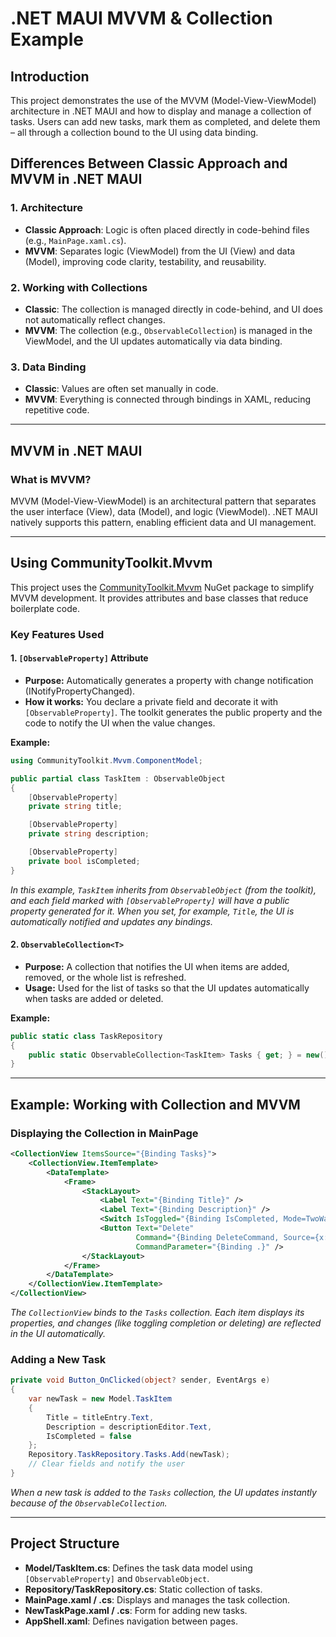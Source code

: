 # .NET MAUI MVVM & Collection Example

## Introduction
This project demonstrates the use of the MVVM (Model-View-ViewModel) architecture in .NET MAUI and how to display and manage a collection of tasks. Users can add new tasks, mark them as completed, and delete them – all through a collection bound to the UI using data binding.

## Differences Between Classic Approach and MVVM in .NET MAUI

### 1. **Architecture**
- **Classic Approach**: Logic is often placed directly in code-behind files (e.g., `MainPage.xaml.cs`).
- **MVVM**: Separates logic (ViewModel) from the UI (View) and data (Model), improving code clarity, testability, and reusability.

### 2. **Working with Collections**
- **Classic**: The collection is managed directly in code-behind, and UI does not automatically reflect changes.
- **MVVM**: The collection (e.g., `ObservableCollection`) is managed in the ViewModel, and the UI updates automatically via data binding.

### 3. **Data Binding**
- **Classic**: Values are often set manually in code.
- **MVVM**: Everything is connected through bindings in XAML, reducing repetitive code.

---

## MVVM in .NET MAUI

### What is MVVM?
MVVM (Model-View-ViewModel) is an architectural pattern that separates the user interface (View), data (Model), and logic (ViewModel). .NET MAUI natively supports this pattern, enabling efficient data and UI management.

---

## Using CommunityToolkit.Mvvm

This project uses the [CommunityToolkit.Mvvm](https://learn.microsoft.com/en-us/dotnet/communitytoolkit/mvvm/) NuGet package to simplify MVVM development. It provides attributes and base classes that reduce boilerplate code.

### Key Features Used

#### 1. `[ObservableProperty]` Attribute

- **Purpose:** Automatically generates a property with change notification (INotifyPropertyChanged).
- **How it works:** You declare a private field and decorate it with `[ObservableProperty]`. The toolkit generates the public property and the code to notify the UI when the value changes.

**Example:**

```csharp
using CommunityToolkit.Mvvm.ComponentModel;

public partial class TaskItem : ObservableObject
{
    [ObservableProperty]
    private string title;

    [ObservableProperty]
    private string description;

    [ObservableProperty]
    private bool isCompleted;
}
```
*In this example, `TaskItem` inherits from `ObservableObject` (from the toolkit), and each field marked with `[ObservableProperty]` will have a public property generated for it. When you set, for example, `Title`, the UI is automatically notified and updates any bindings.*

#### 2. `ObservableCollection<T>`

- **Purpose:** A collection that notifies the UI when items are added, removed, or the whole list is refreshed.
- **Usage:** Used for the list of tasks so that the UI updates automatically when tasks are added or deleted.

**Example:**

```csharp
public static class TaskRepository
{
    public static ObservableCollection<TaskItem> Tasks { get; } = new();
}
```

---

## Example: Working with Collection and MVVM

### Displaying the Collection in MainPage

```xml
<CollectionView ItemsSource="{Binding Tasks}">
    <CollectionView.ItemTemplate>
        <DataTemplate>
            <Frame>
                <StackLayout>
                    <Label Text="{Binding Title}" />
                    <Label Text="{Binding Description}" />
                    <Switch IsToggled="{Binding IsCompleted, Mode=TwoWay}"/>
                    <Button Text="Delete"
                            Command="{Binding DeleteCommand, Source={x:Reference MyPage}}"
                            CommandParameter="{Binding .}" />
                </StackLayout>
            </Frame>
        </DataTemplate>
    </CollectionView.ItemTemplate>
</CollectionView>
```
*The `CollectionView` binds to the `Tasks` collection. Each item displays its properties, and changes (like toggling completion or deleting) are reflected in the UI automatically.*

### Adding a New Task

```csharp
private void Button_OnClicked(object? sender, EventArgs e)
{
    var newTask = new Model.TaskItem
    {
        Title = titleEntry.Text,
        Description = descriptionEditor.Text,
        IsCompleted = false
    };
    Repository.TaskRepository.Tasks.Add(newTask);
    // Clear fields and notify the user
}
```
*When a new task is added to the `Tasks` collection, the UI updates instantly because of the `ObservableCollection`.*

---

## Project Structure
- **Model/TaskItem.cs**: Defines the task data model using `[ObservableProperty]` and `ObservableObject`.
- **Repository/TaskRepository.cs**: Static collection of tasks.
- **MainPage.xaml / .cs**: Displays and manages the task collection.
- **NewTaskPage.xaml / .cs**: Form for adding new tasks.
- **AppShell.xaml**: Defines navigation between pages.
